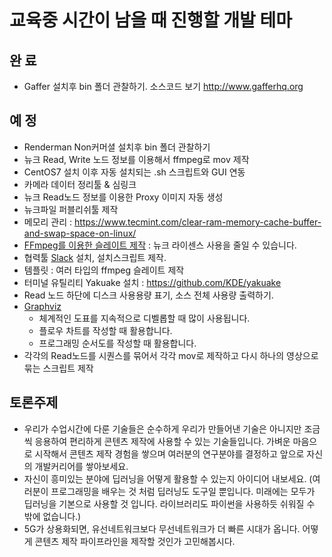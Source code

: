 # 교육중 시간이 남을 때 진행할 개발 테마

## 완 료
- Gaffer 설치후 bin 폴더 관찰하기. 소스코드 보기 http://www.gafferhq.org

## 예 정
- Renderman Non커머셜 설치후 bin 폴더 관찰하기
- 뉴크 Read, Write 노드 정보를 이용해서 ffmpeg로 mov 제작
- CentOS7 설치 이후 자동 설치되는 .sh 스크립트와 GUI 연동
- 카메라 데이터 정리툴 & 심링크
- 뉴크 Read노드 정보를 이용한 Proxy 이미지 자동 생성
- 뉴크파일 퍼블리쉬툴 제작
- 메모리 관리 : https://www.tecmint.com/clear-ram-memory-cache-buffer-and-swap-space-on-linux/
- [FFmpeg를 이용한 슬레이트 제작](slate_ffmpeg.md) : 뉴크 라이센스 사용을 줄일 수 있습니다.
- 협력툴 [Slack](docs/slack.md) 설치, 설치스크립트 제작.
- 템플릿 : 여러 타입의 ffmpeg 슬레이트 제작
- 터미널 유틸리티 Yakuake 설치 : https://github.com/KDE/yakuake
- Read 노드 하단에 디스크 사용용량 표기, 소스 전체 사용량 출력하기.
- [Graphviz](graphviz.md)
    - 체계적인 도표를 지속적으로 디벨롭할 때 많이 사용됩니다.
    - 플로우 차트를 작성할 때 활용합니다.
    - 프로그래밍 순서도를 작성할 때 활용합니다.
- 각각의 Read노드를 시퀀스를 묶어서 각각 mov로 제작하고 다시 하나의 영상으로 묶는 스크립트 제작


## 토론주제
- 우리가 수업시간에 다룬 기술들은 순수하게 우리가 만들어낸 기술은 아니지만 조금씩 응용하여 편리하게 콘텐츠 제작에 사용할 수 있는 기술들입니다. 가벼운 마음으로 시작해서 콘텐츠 제작 경험을 쌓으며 여러분의 연구분야를 결정하고 앞으로 자신의 개발커리어를 쌓아보세요.
- 자신이 흥미있는 분야에 딥러닝을 어떻게 활용할 수 있는지 아이디어 내보세요. (여러분이 프로그래밍을 배우는 것 처럼 딥러닝도 도구일 뿐입니다. 미래에는 모두가 딥러닝을 기본으로 사용할 것 입니다. 라이브러리도 파이썬을 사용하듯 쉬워질 수 밖에 없습니다.)
- 5G가 상용화되면, 유선네트워크보다 무선네트워크가 더 빠른 시대가 옵니다. 어떻게 콘텐츠 제작 파이프라인을 제작할 것인가 고민해봅시다.
